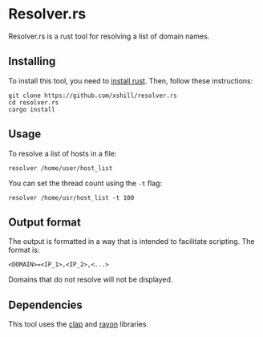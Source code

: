 # Resolver.rs
Resolver.rs is a rust tool for resolving a list of domain names.

## Installing
To install this tool, you need to
[install rust](https://www.rust-lang.org/en-US/install.html). Then, follow
these instructions:

```
git clone https://github.com/xshill/resolver.rs
cd resolver.rs
cargo install
```

## Usage
To resolve a list of hosts in a file:

```
resolver /home/user/host_list
```

You can set the thread count using the `-t` flag:

```
resolver /home/usr/host_list -t 100
```

## Output format
The output is formatted in a way that is intended to facilitate scripting. The
format is:

```
<DOMAIN>=<IP_1>,<IP_2>,<...>
```

Domains that do not resolve will not be displayed.

## Dependencies
This tool uses the [clap](https://github.com/kbknapp/clap-rs) and
[rayon](https://github.com/rayon-rs/rayon) libraries.

